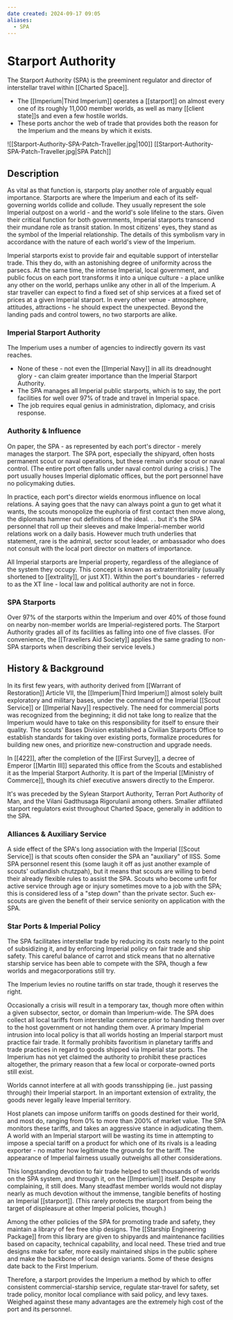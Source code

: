 ```yaml
---
date created: 2024-09-17 09:05
aliases:
  - SPA
---
```

# Starport Authority
The Starport Authority (SPA) is the preeminent regulator and director of interstellar travel within [[Charted Space]].

- The [[Imperium|Third Imperium]] operates a [[starport]] on almost every one of its roughly 11,000 member worlds, as well as many [[client state]]s and even a few hostile worlds.
- These ports anchor the web of trade that provides both the reason for the Imperium and the means by which it exists.

![[Starport-Authority-SPA-Patch-Traveller.jpg|100]]
[[Starport-Authority-SPA-Patch-Traveller.jpg|SPA Patch]]
## Description

As vital as that function is, starports play another role of arguably equal importance. Starports are where the Imperium and each of its self-governing worlds collide and collude. They usually represent the sole Imperial outpost on a world - and the world's sole lifeline to the stars. Given their critical function for both governments, Imperial starports transcend their mundane role as transit station. In most citizens' eyes, they stand as the symbol of the Imperial relationship. The details of this symbolism vary in accordance with the nature of each world's view of the Imperium.

Imperial starports exist to provide fair and equitable support of interstellar trade. This they do, with an astonishing degree of uniformity across the parsecs. At the same time, the intense Imperial, local government, and public focus on each port transforms it into a unique culture - a place unlike any other on the world, perhaps unlike any other in all of the Imperium. A star traveller can expect to find a fixed set of ship services at a fixed set of prices at a given Imperial starport. In every other venue - atmosphere, attitudes, attractions - he should expect the unexpected. Beyond the landing pads and control towers, no two starports are alike.

### Imperial Starport Authority

The Imperium uses a number of agencies to indirectly govern its vast reaches.

- None of these - not even the [[Imperial Navy]] in all its dreadnought glory - can claim greater importance than the Imperial Starport Authority.
- The SPA manages all Imperial public starports, which is to say, the port facilities for well over 97% of trade and travel in Imperial space.
- The job requires equal genius in administration, diplomacy, and crisis response.

### Authority & Influence

On paper, the SPA - as represented by each port's director - merely manages the starport. The SPA port, especially the shipyard, often hosts permanent scout or naval operations, but these remain under scout or naval control. (The entire port often falls under naval control during a crisis.) The port usually houses Imperial diplomatic offices, but the port personnel have no policymaking duties.

In practice, each port's director wields enormous influence on local relations. A saying goes that the navy can always point a gun to get what it wants, the scouts monopolize the euphoria of first contact then move along, the diplomats hammer out definitions of the ideal. . . but it's the SPA personnel that roll up their sleeves and make Imperial-member world relations work on a daily basis. However much truth underlies that statement, rare is the admiral, sector scout leader, or ambassador who does not consult with the local port director on matters of importance.

All Imperial starports are Imperial property, regardless of the allegiance of the system they occupy. This concept is known as extraterritoriality (usually shortened to [[extrality]], or just XT). Within the port's boundaries - referred to as the XT line - local law and political authority are not in force.

### SPA Starports

Over 97% of the starports within the Imperium and over 40% of those found on nearby non-member worlds are Imperial-registered ports. The Starport Authority grades all of its facilities as falling into one of five classes. (For convenience, the [[Travellers Aid Society]] applies the same grading to non-SPA starports when describing their service levels.)

## History & Background

In its first few years, with authority derived from [[Warrant of Restoration]] Article VII, the [[Imperium|Third Imperium]] almost solely built exploratory and military bases, under the command of the Imperial [[Scout Service]] or [[Imperial Navy]] respectively. The need for commercial ports was recognized from the beginning; it did not take long to realize that the Imperium would have to take on this responsibility for itself to ensure their quality. The scouts' Bases Division established a Civilian Starports Office to establish standards for taking over existing ports, formalize procedures for building new ones, and prioritize new-construction and upgrade needs.

In [[422]], after the completion of the [[First Survey]], a decree of Emperor [[Martin III]] separated this office from the Scouts and established it as the Imperial Starport Authority. It is part of the Imperial [[Ministry of Commerce]], though its chief executive answers directly to the Emperor.

It's was preceded by the Sylean Starport Authority, Terran Port Authority of Man, and the Vilani Gadthusaga Rigorulanii among others. Smaller affiliated starport regulators exist throughout Charted Space, generally in addition to the SPA.

### Alliances & Auxiliary Service

A side effect of the SPA's long association with the Imperial [[Scout Service]] is that scouts often consider the SPA an "auxiliary" of IISS. Some SPA personnel resent this (some laugh it off as just another example of scouts' outlandish chutzpah), but it means that scouts are willing to bend their already flexible rules to assist the SPA. Scouts who become unfit for active service through age or injury sometimes move to a job with the SPA; this is considered less of a "step down" than the private sector. Such ex-scouts are given the benefit of their service seniority on application with the SPA.

### Star Ports & Imperial Policy

The SPA facilitates interstellar trade by reducing its costs nearly to the point of subsidizing it, and by enforcing Imperial policy on fair trade and ship safety. This careful balance of carrot and stick means that no alternative starship service has been able to compete with the SPA, though a few worlds and megacorporations still try.

The Imperium levies no routine tariffs on star trade, though it reserves the right.

Occasionally a crisis will result in a temporary tax, though more often within a given subsector, sector, or domain than Imperium-wide. The SPA does collect all local tariffs from interstellar commerce prior to handing them over to the host government or not handing them over. A primary Imperial intrusion into local policy is that all worlds hosting an Imperial starport must practice fair trade. It formally prohibits favoritism in planetary tariffs and trade practices in regard to goods shipped via Imperial star ports. The Imperium has not yet claimed the authority to prohibit these practices altogether, the primary reason that a few local or corporate-owned ports still exist.

Worlds cannot interfere at all with goods transshipping (ie.. just passing through) their Imperial starport. In an important extension of extrality, the goods never legally leave Imperial territory.

Host planets can impose uniform tariffs on goods destined for their world, and most do, ranging from 0% to more than 200% of market value. The SPA monitors these tariffs, and takes an aggressive stance in adjudicating them. A world with an Imperial starport will be wasting its time in attempting to impose a special tariff on a product for which one of its rivals is a leading exporter - no matter how legitimate the grounds for the tariff. The appearance of Imperial fairness usually outweighs all other considerations.

This longstanding devotion to fair trade helped to sell thousands of worlds on the SPA system, and through it, on the [[Imperium]] itself. Despite any complaining, it still does. Many steadfast member worlds would not display nearly as much devotion without the immense, tangible benefits of hosting an Imperial [[starport]]. (This rarely protects the starport from being the target of displeasure at other Imperial policies, though.)

Among the other policies of the SPA for promoting trade and safety, they maintain a library of fee free ship designs. The [[Starship Engineering Package]] from this library are given to shipyards and maintenance facilities based on capacity, technical capability, and local need. These tried and true designs make for safer, more easily maintained ships in the public sphere and make the backbone of local design variants. Some of these designs date back to the First Imperium.

Therefore, a starport provides the Imperium a method by which to offer consistent commercial-starship service, regulate star-travel for safety, set trade policy, monitor local compliance with said policy, and levy taxes. Weighed against these many advantages are the extremely high cost of the port and its personnel.